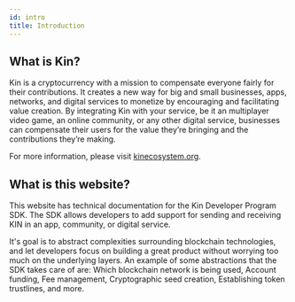```yaml
---
id: intro
title: Introduction
---
```


## What is Kin?

Kin is a cryptocurrency with a mission to compensate everyone fairly for their contributions.
It creates a new way for big and small businesses, apps, networks, and digital services to monetize
by encouraging and facilitating value creation.
By integrating Kin with your service, be it an multiplayer video game, an online community, or any other digital service,
businesses can compensate their users for the value they’re bringing and the contributions they’re making.

For more information, please visit [kinecosystem.org](https://kinecosystem.org).

## What is this website?

This website has technical documentation for the Kin Developer Program SDK.
The SDK allows developers to add support for sending and receiving KIN in an app, community, or digital service.

It's goal is to abstract complexities surrounding blockchain technologies,
and let developers focus on building a great product without worrying too much on the underlying layers.
An example of some abstractions that the SDK takes care of are:
Which blockchain network is being used, Account funding, Fee management, Cryptographic seed creation, Establishing token trustlines, and more.